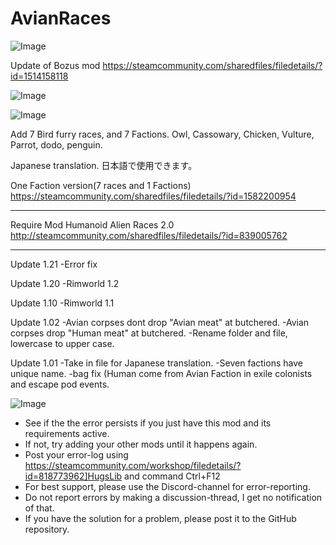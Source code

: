 # AvianRaces

![Image](https://i.imgur.com/buuPQel.png)

Update of Bozus mod
https://steamcommunity.com/sharedfiles/filedetails/?id=1514158118

![Image](https://i.imgur.com/pufA0kM.png)

	
![Image](https://i.imgur.com/Z4GOv8H.png)

Add 7 Bird furry races, and 7 Factions.
Owl, Cassowary, Chicken, Vulture, Parrot, dodo, penguin.

Japanese translation. 日本語で使用できます。

One Faction version(7 races and 1 Factions)
https://steamcommunity.com/sharedfiles/filedetails/?id=1582200954

--------------

Require Mod
Humanoid Alien Races 2.0
http://steamcommunity.com/sharedfiles/filedetails/?id=839005762

--------------
Update 1.21
-Error fix

Update 1.20
-Rimworld 1.2

Update 1.10
-Rimworld 1.1

Update 1.02
-Avian corpses dont drop "Avian meat" at butchered.
-Avian corpses drop "Human meat" at butchered.
-Rename folder and file, lowercase to upper case.

Update 1.01
-Take in file for Japanese translation.
-Seven factions have unique name.
-bag fix (Human come from Avian Faction in exile colonists and escape pod events.

![Image](https://i.imgur.com/PwoNOj4.png)



-  See if the the error persists if you just have this mod and its requirements active.
-  If not, try adding your other mods until it happens again.
-  Post your error-log using https://steamcommunity.com/workshop/filedetails/?id=818773962]HugsLib and command Ctrl+F12
-  For best support, please use the Discord-channel for error-reporting.
-  Do not report errors by making a discussion-thread, I get no notification of that.
-  If you have the solution for a problem, please post it to the GitHub repository.



